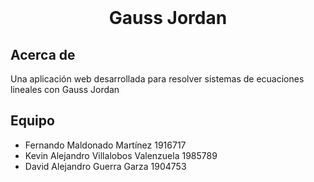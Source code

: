 
<br />
<p align="center">
  
  <h1 align="center">Gauss Jordan</h1>

</p>

## Acerca de

Una aplicación web desarrollada para resolver sistemas de ecuaciones lineales con Gauss Jordan

## Equipo

- Fernando Maldonado Martínez 1916717
- Kevin Alejandro Villalobos Valenzuela 1985789
- David Alejandro Guerra Garza 1904753




